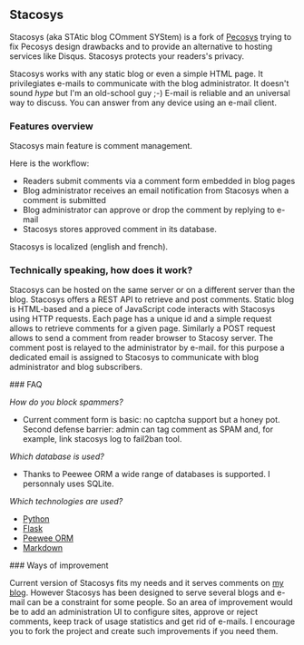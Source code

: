 ## Stacosys

Stacosys (aka STAtic blog COmment SYStem) is a fork of [Pecosys](http://github.com/kianby/pecosys) trying to fix Pecosys design drawbacks and to provide an alternative to hosting services like Disqus. Stacosys protects your readers's privacy.

Stacosys works with any static blog or even a simple HTML page. It  privilegiates e-mails to communicate with the blog administrator. It doesn't sound *hype* but I'm an old-school guy ;-) E-mail is reliable and an
universal way to discuss. You can answer from any device using an e-mail client.

###  Features overview

Stacosys main feature is comment management.

Here is the workflow:

-    Readers submit comments via a comment form embedded in blog pages
-    Blog administrator receives an email notification from Stacosys when a
     comment is submitted
-    Blog administrator can approve or drop the comment by replying to e-mail
-    Stacosys stores approved comment in its database.

Stacosys is localized (english and french).

### Technically speaking, how does it work?

Stacosys can be hosted on the same server or on a different server than the blog. Stacosys offers a REST API to retrieve and post comments. Static blog is HTML-based and a piece of JavaScript code interacts with Stacosys using HTTP requests. Each page has a unique id and a simple request allows to retrieve comments for a given page. Similarly a POST request allows to send a comment from reader browser to Stacosy server. The comment post is relayed to the administrator by e-mail. for this purpose a dedicated email is assigned to Stacosys to communicate with blog administrator and blog subscribers.

### FAQ

*How do you block spammers?*
- Current comment form is basic: no captcha support but a honey pot. Second defense barrier: admin can tag comment as SPAM and, for example, link stacosys log to fail2ban tool. 

*Which database is used?*
- Thanks to Peewee ORM a wide range of databases is supported. I personnaly uses SQLite.

*Which technologies are used?*

-    [Python](https://www.python.org)
-    [Flask](http://flask.pocoo.org)
-    [Peewee ORM](http://docs.peewee-orm.com)
-    [Markdown](http://daringfireball.net/projects/markdown)

### Ways of improvement

Current version of Stacosys fits my needs and it serves comments on [my blog](https://blogduyax.madyanne.fr). However Stacosys has been designed to serve several blogs and e-mail can be a constraint for some people. So an area of improvement would be to add an administration UI to configure sites, approve or reject comments, keep track of usage statistics and get rid of e-mails. I encourage you to fork the project and create such improvements if you need them.
